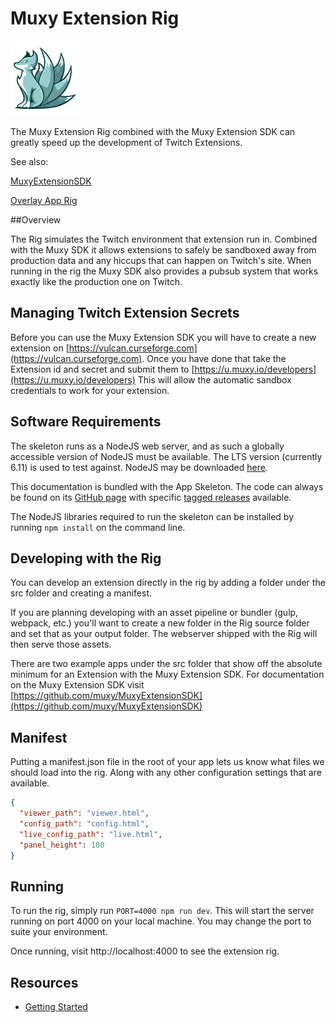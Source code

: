 # Muxy Extension Rig

![Muxy Logo](docs/logo.png)

The Muxy Extension Rig combined with the Muxy Extension SDK can greatly speed up the development of Twitch Extensions.

See also:

[MuxyExtensionSDK](https://github.com/muxy/MuxyExtensionSDK)

[Overlay App Rig](https://github.com/muxy/overlay-app-rig)

##Overview

The Rig simulates the Twitch environment that extension run in. Combined with the Muxy SDK it allows extensions to
safely be sandboxed away from production data and any hiccups that can happen on Twitch's site. When running in the rig 
the Muxy SDK also provides a pubsub system that works exactly like the production one on Twitch.

## Managing Twitch Extension Secrets
Before you can use the Muxy Extension SDK you will have to create a new extension on [https://vulcan.curseforge.com](https://vulcan.curseforge.com).
Once you have done that take the Extension id and secret and submit them to [https://u.muxy.io/developers](https://u.muxy.io/developers) 
This will allow the automatic sandbox credentials to work for your extension.

## Software Requirements
The skeleton runs as a NodeJS web server, and as such a globally accessible version of NodeJS must
be available. The LTS version (currently 6.11) is used to test against. NodeJS may be downloaded
[here](https://nodejs.org).

This documentation is bundled with the App Skeleton. The code can always be found on its
[GitHub page](https://github.com/muxy/muxy-extension-rig) with specific
[tagged releases](https://github.com/muxy/muxy-extension-rig/releases) available.

The NodeJS libraries required to run the skeleton can be installed by running `npm install` on the
command line.

## Developing with the Rig
You can develop an extension directly in the rig by adding a folder under the src folder and creating a manifest.

If you are planning developing with an asset pipeline or bundler (gulp, webpack, etc.) you'll want to create a new folder in the Rig source folder and 
set that as your output folder. The webserver shipped with the Rig will then serve those assets.

There are two example apps under the src folder that show off the absolute minimum for an Extension with the Muxy Extension SDK.
For documentation on the Muxy Extension SDK visit [https://github.com/muxy/MuxyExtensionSDK](https://github.com/muxy/MuxyExtensionSDK)

## Manifest
Putting a manifest.json file in the root of your app lets us know what files we should load into the rig. Along with any
other configuration settings that are available.

```json
{
  "viewer_path": "viewer.html",
  "config_path": "config.html",
  "live_config_path": "live.html",
  "panel_height": 100
}
```

## Running
To run the rig, simply run `PORT=4000 npm run dev`. This will start the server running on port
4000 on your local machine. You may change the port to suite your environment.

Once running, visit http://localhost:4000 to see the extension rig.

## Resources
 - [Getting Started](docs/GettingStarted.md)